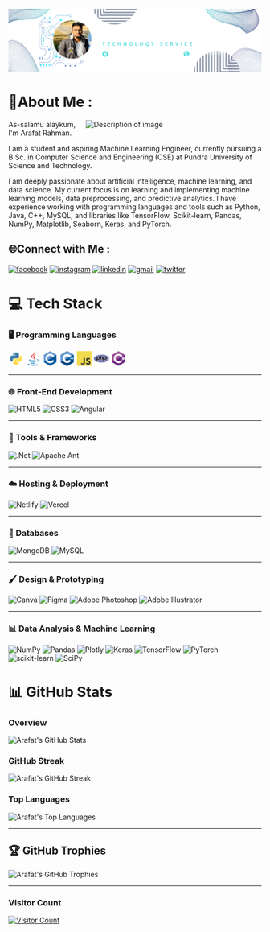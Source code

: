 ![logo](https://github.com/arafat-rahman17/arafat-rahman17/blob/main/Arafat%20Rahman%20(1).png)
# 💫About Me :
<img src="https://camo.githubusercontent.com/2366b34bb903c09617990fb5fff4622f3e941349e846ddb7e73df872a9d21233/68747470733a2f2f63646e2e6472696262626c652e636f6d2f75736572732f3733303730332f73637265656e73686f74732f363538313234332f6176656e746f2e676966" alt="Description of image" width="350"  align="right">
As-salamu alaykum, I'm Arafat Rahman.

I am a student and aspiring Machine Learning Engineer, currently pursuing a B.Sc. in Computer Science and Engineering (CSE) at Pundra University of Science and Technology.

I am deeply passionate about artificial intelligence, machine learning, and data science. My current focus is on learning and implementing machine learning models, data preprocessing, and predictive analytics. I have experience working with programming languages and tools such as Python, Java, C++, MySQL, and libraries like TensorFlow, Scikit-learn, Pandas, NumPy, Matplotlib, Seaborn, Keras, and PyTorch.<br>

## 🌐Connect with Me :


<p align="left">
  <a href="https://www.facebook.com/arafat1746" target="_blank"><img align="center" src="https://raw.githubusercontent.com/rahuldkjain/github-profile-readme-generator/master/src/images/icons/Social/facebook.svg" alt="facebook" height="30" width="40" /></a>
  <a href="https://www.instagram.com/arafat174690" target="_blank"><img align="center" src="https://raw.githubusercontent.com/rahuldkjain/github-profile-readme-generator/master/src/images/icons/Social/instagram.svg" alt="instagram" height="30" width="40" /></a>
  <a href="https://www.linkedin.com/in/arafat1746" target="_blank"><img align="center" src="https://raw.githubusercontent.com/rahuldkjain/github-profile-readme-generator/master/src/images/icons/Social/linked-in-alt.svg" alt="linkedin" height="30" width="40" /></a>
  <a href="mailto:arafatrahman174690@gmail.com" target="_blank"><img align="center" src="https://cdn.iconscout.com/icon/free/png-512/free-gmail-logo-icon-download-in-svg-png-gif-file-formats--mail-email-logos-icons-2416660.png?f=webp&w=256" alt="gmail" height="30" width="40" /></a>
  <a href="https://x.com/arafat1746" target="_blank"><img align="center" src="https://raw.githubusercontent.com/rahuldkjain/github-profile-readme-generator/master/src/images/icons/Social/twitter.svg" alt="twitter" height="30" width="40" /></a>
</p>

# 💻 Tech Stack

### 🖥️ Programming Languages
<p align="left">
  <img src="https://raw.githubusercontent.com/devicons/devicon/master/icons/python/python-original.svg" width="30" height="30"/>  
  <img src="https://raw.githubusercontent.com/devicons/devicon/master/icons/java/java-original.svg" width="30" height="30"/>  
  <img src="https://raw.githubusercontent.com/devicons/devicon/master/icons/c/c-original.svg" width="30" height="30"/>  
  <img src="https://raw.githubusercontent.com/devicons/devicon/master/icons/cplusplus/cplusplus-original.svg" width="30" height="30"/>  
  <img src="https://raw.githubusercontent.com/devicons/devicon/master/icons/javascript/javascript-original.svg" width="30" height="30"/>  
  <img src="https://raw.githubusercontent.com/devicons/devicon/master/icons/php/php-original.svg" width="30" height="30"/>  
  <img src="https://raw.githubusercontent.com/devicons/devicon/master/icons/csharp/csharp-original.svg" width="30" height="30"/>  
</p>



---

### 🌐 Front-End Development
<p align="left">
  <img src="https://img.shields.io/badge/html5-%23E34F26.svg?style=for-the-badge&logo=html5&logoColor=white" alt="HTML5" height="30" width="100" />
  <img src="https://img.shields.io/badge/css3-%231572B6.svg?style=for-the-badge&logo=css3&logoColor=white" alt="CSS3" height="30" width="100" />
  <img src="https://img.shields.io/badge/angular-%23DD0031.svg?style=for-the-badge&logo=angular&logoColor=white" alt="Angular" height="30" width="100" />
</p>


---

### 🔧 Tools & Frameworks
![.Net](https://img.shields.io/badge/.NET-5C2D91?style=for-the-badge&logo=.net&logoColor=white) 
![Apache Ant](https://img.shields.io/badge/Apache%20Ant-A81C7D?style=for-the-badge&logo=Apache%20Ant&logoColor=white)

---

### ☁️ Hosting & Deployment
![Netlify](https://img.shields.io/badge/netlify-%23000000.svg?style=for-the-badge&logo=netlify&logoColor=#00C7B7) 
![Vercel](https://img.shields.io/badge/vercel-%23000000.svg?style=for-the-badge&logo=vercel&logoColor=white)

---

### 💾 Databases
![MongoDB](https://img.shields.io/badge/MongoDB-%234ea94b.svg?style=for-the-badge&logo=mongodb&logoColor=white) 
![MySQL](https://img.shields.io/badge/mysql-%2300f.svg?style=for-the-badge&logo=mysql&logoColor=white) 

---

### 🖌️ Design & Prototyping
![Canva](https://img.shields.io/badge/Canva-%2300C4CC.svg?style=for-the-badge&logo=Canva&logoColor=white) 
![Figma](https://img.shields.io/badge/figma-%23F24E1E.svg?style=for-the-badge&logo=figma&logoColor=white) 
![Adobe Photoshop](https://img.shields.io/badge/adobephotoshop-%2331A8FF.svg?style=for-the-badge&logo=adobephotoshop&logoColor=white) 
![Adobe Illustrator](https://img.shields.io/badge/adobeillustrator-%23FF9A00.svg?style=for-the-badge&logo=adobeillustrator&logoColor=white)

---

### 📊 Data Analysis & Machine Learning
![NumPy](https://img.shields.io/badge/numpy-%23013243.svg?style=for-the-badge&logo=numpy&logoColor=white) 
![Pandas](https://img.shields.io/badge/pandas-%23150458.svg?style=for-the-badge&logo=pandas&logoColor=white) 
![Plotly](https://img.shields.io/badge/Plotly-%233F4F75.svg?style=for-the-badge&logo=plotly&logoColor=white) 
![Keras](https://img.shields.io/badge/Keras-%23D00000.svg?style=for-the-badge&logo=Keras&logoColor=white) 
![TensorFlow](https://img.shields.io/badge/TensorFlow-%23FF6F00.svg?style=for-the-badge&logo=TensorFlow&logoColor=white) 
![PyTorch](https://img.shields.io/badge/PyTorch-%23EE4C2C.svg?style=for-the-badge&logo=PyTorch&logoColor=white) 
![scikit-learn](https://img.shields.io/badge/scikit--learn-%23F7931E.svg?style=for-the-badge&logo=scikit-learn&logoColor=white) 
![SciPy](https://img.shields.io/badge/SciPy-%230C55A5.svg?style=for-the-badge&logo=scipy&logoColor=%white) 

# 📊 GitHub Stats

### Overview
![Arafat's GitHub Stats](https://github-readme-stats.vercel.app/api?username=arafat-rahman17&theme=radical&hide_border=false&include_all_commits=true&count_private=true&show_icons=true)<br/>

### GitHub Streak
![Arafat's GitHub Streak](https://github-readme-streak-stats.herokuapp.com/?user=arafat-rahman17&theme=radical&hide_border=false)<br/>

### Top Languages
![Arafat's Top Languages](https://github-readme-stats.vercel.app/api/top-langs/?username=arafat-rahman17&theme=radical&hide_border=false&include_all_commits=true&count_private=true&layout=compact)

---

## 🏆 GitHub Trophies
![Arafat's GitHub Trophies](https://github-trophies.vercel.app/?username=arafat-rahman17&theme=radical&no-frame=false&no-bg=false&margin-w=4)

---

### Visitor Count
[![Visitor Count](https://visitcount.itsvg.in/api?id=arafat-rahman17&icon=0&color=0)](https://visitcount.itsvg.in)



